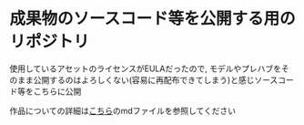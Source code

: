 # 成果物のソースコード等を公開する用のリポジトリ

使用しているアセットのライセンスがEULAだったので, モデルやプレハブをそのまま公開するのはよろしくない(容易に再配布できてしまう)と感じソースコード等をこちらに公開


作品についての詳細は[こちら](./docs/README.md)のmdファイルを参照してください
